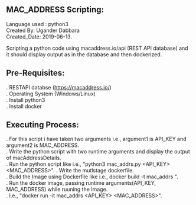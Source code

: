 MAC_ADDRESS Scripting:
----------------------
Language used : python3  
Created By: Ugander Dabbara                                                                                                               
Created_Date: 2019-06-13.                                                                                                                 

Scripting a python code using macaddress.io/api (REST API database) and it should display output as in the database and then dockerized.

Pre-Requisites:
---------------
. RESTAPI databse (https://macaddress.io/)                                                                                                 
. Operating System (Windows/Linux)                                                                                                         
. Install python3                                                                                                                         
. Install docker

Executing Process:
------------------
. For this script i have taken two arguments i.e., argument1 is API_KEY and argument2 is MAC_ADDRESS.                                     
. Write the python script with two runtime arguments and display the output of macAddressDetails.  
. Run the python script like i.e., "python3 mac_addrs.py <API_KEY> <MAC_ADDRESS>".
. Write the mutlstage dockerfile.                                                                                                         
. Build the Image using Dockerfile like i.e., docker build -t mac_addrs <path of dockerfile>".  
. Run the docker image, passing runtime arguments(API_KEY, MAC_ADDRESS) while ruuning the Image.                                           
. I.e., "docker run -it mac_addrs <API_KEY> <MAC_ADDRESS>".





